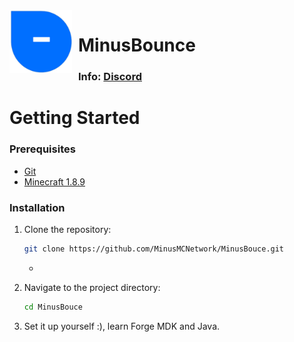 <img width="100" height="100" align="left" style="float: left; margin: 0 10px 0 0;" alt="lb++" src="src/main/resources/assets/minecraft/minusbounce/big.png">

# MinusBounce                                  

### Info: [Discord](https://discord.gg/qYSCCmsgBe)

# Getting Started

### Prerequisites

- [Git](https://git-scm.com/)
- [Minecraft 1.8.9](https://www.minecraft.net/)

### Installation

1. Clone the repository:

    ```bash
    git clone https://github.com/MinusMCNetwork/MinusBouce.git
    ```
   - 
2. Navigate to the project directory:

    ```bash
    cd MinusBouce
    ```

3. Set it up yourself :), learn Forge MDK and Java.


